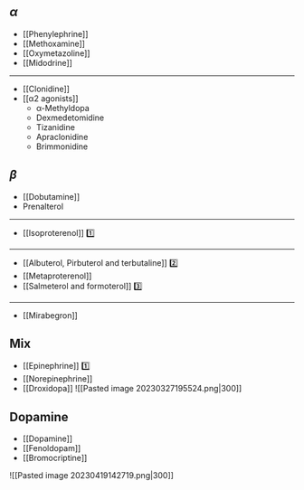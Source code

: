 ## $\alpha$
- [[Phenylephrine]]
- [[Methoxamine]]
- [[Oxymetazoline]]
- [[Midodrine]]
---
- [[Clonidine]]
- [[α2 agonists]]
	- α-Methyldopa
	- Dexmedetomidine
	- Tizanidine
	- Apraclonidine
	- Brimmonidine
## $\beta$
- [[Dobutamine]]
- Prenalterol
---
- [[Isoproterenol]] 1️⃣
---
- [[Albuterol, Pirbuterol and terbutaline]] 2️⃣
- [[Metaproterenol]]
- [[Salmeterol and formoterol]] 3️⃣
---
- [[Mirabegron]]
## Mix
- [[Epinephrine]] 1️⃣
- [[Norepinephrine]] 
- [[Droxidopa]]
![[Pasted image 20230327195524.png\|300]]
## Dopamine
- [[Dopamine]]
- [[Fenoldopam]]
- [[Bromocriptine]]

![[Pasted image 20230419142719.png|300]]



